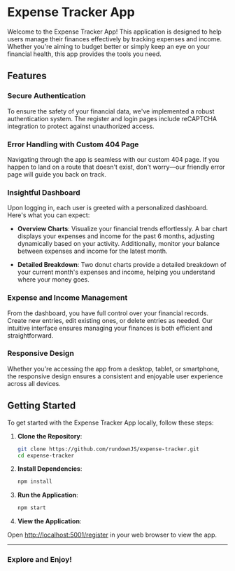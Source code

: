 # Expense Tracker App

Welcome to the Expense Tracker App! This application is designed to help users manage their finances effectively by tracking expenses and income. Whether you're aiming to budget better or simply keep an eye on your financial health, this app provides the tools you need.

## Features

### Secure Authentication
To ensure the safety of your financial data, we've implemented a robust authentication system. The register and login pages include reCAPTCHA integration to protect against unauthorized access.

### Error Handling with Custom 404 Page
Navigating through the app is seamless with our custom 404 page. If you happen to land on a route that doesn't exist, don't worry—our friendly error page will guide you back on track.

### Insightful Dashboard
Upon logging in, each user is greeted with a personalized dashboard. Here's what you can expect:

- **Overview Charts**: Visualize your financial trends effortlessly. A bar chart displays your expenses and income for the past 6 months, adjusting dynamically based on your activity. Additionally, monitor your balance between expenses and income for the latest month.
  
- **Detailed Breakdown**: Two donut charts provide a detailed breakdown of your current month's expenses and income, helping you understand where your money goes.

### Expense and Income Management
From the dashboard, you have full control over your financial records. Create new entries, edit existing ones, or delete entries as needed. Our intuitive interface ensures managing your finances is both efficient and straightforward.

### Responsive Design
Whether you're accessing the app from a desktop, tablet, or smartphone, the responsive design ensures a consistent and enjoyable user experience across all devices.

## Getting Started

To get started with the Expense Tracker App locally, follow these steps:

1. **Clone the Repository**:

   ```bash
   git clone https://github.com/rundownJS/expense-tracker.git
   cd expense-tracker

2. **Install Dependencies**:

    ```bash
    npm install

3. **Run the Application**:

    ```bash
    npm start

4. **View the Application**:

Open [http://localhost:5001/register](http://localhost:5001/register) in your web browser to view the app.

---

### Explore and Enjoy!